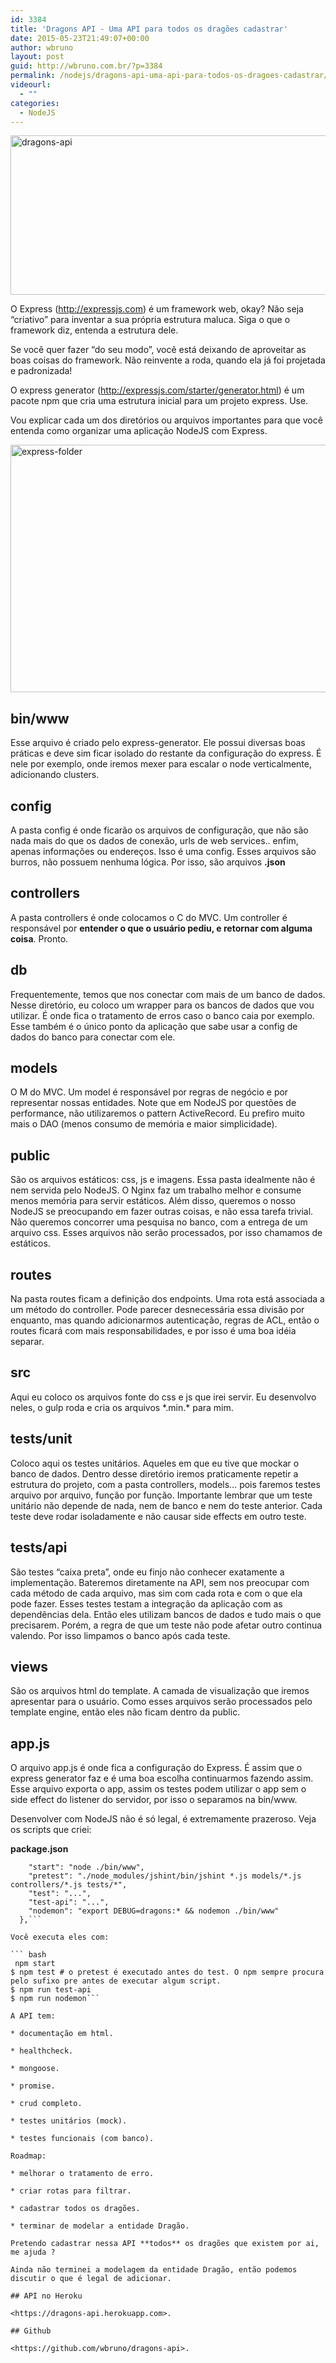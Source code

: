 ```yaml
---
id: 3384
title: 'Dragons API - Uma API para todos os dragões cadastrar'
date: 2015-05-23T21:49:07+00:00
author: wbruno
layout: post
guid: http://wbruno.com.br/?p=3384
permalink: /nodejs/dragons-api-uma-api-para-todos-os-dragoes-cadastrar/
videourl:
  - ""
categories:
  - NodeJS
---
```

[<img src="/wp-content/uploads/2015/05/dragons-api-1024x332.png" alt="dragons-api" width="788" height="255" class="aligncenter size-large wp-image-3385" srcset="/wp-content/uploads/2015/05/dragons-api-1024x332.png 1024w, /wp-content/uploads/2015/05/dragons-api-300x97.png 300w, /wp-content/uploads/2015/05/dragons-api-788x255.png 788w, /wp-content/uploads/2015/05/dragons-api.png 1458w" sizes="(max-width: 788px) 100vw, 788px" />](https://dragons-api.herokuapp.com)

O Express (<http://expressjs.com>) é um framework web, okay? Não seja &#8220;criativo&#8221; para inventar a sua própria estrutura maluca. Siga o que o framework diz, entenda a estrutura dele.

Se você quer fazer &#8220;do seu modo&#8221;, você está deixando de aproveitar as boas coisas do framework. Não reinvente a roda, quando ela já foi projetada e padronizada!

<!--more-->

O express generator (<http://expressjs.com/starter/generator.html>) é um pacote npm que cria uma estrutura inicial para um projeto express. Use.

Vou explicar cada um dos diretórios ou arquivos importantes para que você entenda como organizar uma aplicação NodeJS com Express.

<img src="/wp-content/uploads/2015/05/express-folder-1024x514.png" alt="express-folder" width="788" height="396" class="aligncenter size-large wp-image-3391" srcset="/wp-content/uploads/2015/05/express-folder-1024x514.png 1024w, /wp-content/uploads/2015/05/express-folder-300x151.png 300w, /wp-content/uploads/2015/05/express-folder-788x395.png 788w, /wp-content/uploads/2015/05/express-folder.png 1594w" sizes="(max-width: 788px) 100vw, 788px" />

## bin/www

Esse arquivo é criado pelo express-generator. Ele possui diversas boas práticas e deve sim ficar isolado do restante da configuração do express. É nele por exemplo, onde iremos mexer para escalar o node verticalmente, adicionando clusters.

## config

A pasta config é onde ficarão os arquivos de configuração, que não são nada mais do que os dados de conexão, urls de web services.. enfim, apenas informações ou endereços. Isso é uma config. Esses arquivos são burros, não possuem nenhuma lógica. Por isso, são arquivos **.json**

## controllers

A pasta controllers é onde colocamos o C do MVC. Um controller é responsável por **entender o que o usuário pediu, e retornar com alguma coisa**. Pronto.

## db

Frequentemente, temos que nos conectar com mais de um banco de dados. Nesse diretório, eu coloco um wrapper para os bancos de dados que vou utilizar. É onde fica o tratamento de erros caso o banco caia por exemplo. Esse também é o único ponto da aplicação que sabe usar a config de dados do banco para conectar com ele.

## models

O M do MVC. Um model é responsável por regras de negócio e por representar nossas entidades. Note que em NodeJS por questões de performance, não utilizaremos o pattern ActiveRecord. Eu prefiro muito mais o DAO (menos consumo de memória e maior simplicidade).

## public

São os arquivos estáticos: css, js e imagens. Essa pasta idealmente não é nem servida pelo NodeJS. O Nginx faz um trabalho melhor e consume menos memória para servir estáticos. Além disso, queremos o nosso NodeJS se preocupando em fazer outras coisas, e não essa tarefa trivial. Não queremos concorrer uma pesquisa no banco, com a entrega de um arquivo css. Esses arquivos não serão processados, por isso chamamos de estáticos.

## routes

Na pasta routes ficam a definição dos endpoints. Uma rota está associada a um método do controller. Pode parecer desnecessária essa divisão por enquanto, mas quando adicionarmos autenticação, regras de ACL, então o routes ficará com mais responsabilidades, e por isso é uma boa idéia separar.

## src

Aqui eu coloco os arquivos fonte do css e js que irei servir. Eu desenvolvo neles, o gulp roda e cria os arquivos \*.min.\* para mim.

## tests/unit

Coloco aqui os testes unitários. Aqueles em que eu tive que mockar o banco de dados. Dentro desse diretório iremos praticamente repetir a estrutura do projeto, com a pasta controllers, models&#8230; pois faremos testes arquivo por arquivo, função por função. Importante lembrar que um teste unitário não depende de nada, nem de banco e nem do teste anterior. Cada teste deve rodar isoladamente e não causar side effects em outro teste.

## tests/api

São testes &#8220;caixa preta&#8221;, onde eu finjo não conhecer exatamente a implementação. Bateremos diretamente na API, sem nos preocupar com cada método de cada arquivo, mas sim com cada rota e com o que ela pode fazer. Esses testes testam a integração da aplicação com as dependências dela. Então eles utilizam bancos de dados e tudo mais o que precisarem. Porém, a regra de que um teste não pode afetar outro continua valendo. Por isso limpamos o banco após cada teste.

## views

São os arquivos html do template. A camada de visualização que iremos apresentar para o usuário. Como esses arquivos serão processados pelo template engine, então eles não ficam dentro da public.

## app.js

O arquivo app.js é onde fica a configuração do Express. É assim que o express generator faz e é uma boa escolha continuarmos fazendo assim. Esse arquivo exporta o app, assim os testes podem utilizar o app sem o side effect do listener do servidor, por isso o separamos na bin/www.

Desenvolver com NodeJS não é só legal, é extremamente prazeroso. Veja os scripts que criei:

**package.json**

```"scripts": {
    "start": "node ./bin/www",
    "pretest": "./node_modules/jshint/bin/jshint *.js models/*.js controllers/*.js tests/*",
    "test": "...",
    "test-api": "...",
    "nodemon": "export DEBUG=dragons:* && nodemon ./bin/www"
  },```

Você executa eles com:

``` bash
 npm start
$ npm test # o pretest é executado antes do test. O npm sempre procura pelo sufixo pre antes de executar algum script.
$ npm run test-api
$ npm run nodemon```

A API tem:

* documentação em html.

* healthcheck.

* mongoose.

* promise.

* crud completo.

* testes unitários (mock).

* testes funcionais (com banco).

Roadmap:

* melhorar o tratamento de erro.

* criar rotas para filtrar.

* cadastrar todos os dragões.

* terminar de modelar a entidade Dragão.

Pretendo cadastrar nessa API **todos** os dragões que existem por ai, me ajuda ?

Ainda não terminei a modelagem da entidade Dragão, então podemos discutir o que é legal de adicionar.

## API no Heroku

<https://dragons-api.herokuapp.com>.

## Github

<https://github.com/wbruno/dragons-api>.
